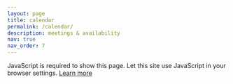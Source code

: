```yaml
---
layout: page
title: calendar
permalink: /calendar/
description: meetings & availability
nav: true
nav_order: 7
---
```


<noscript><p></p>
JavaScript is required to show this page. Let this site use JavaScript in your browser settings. <a href="https://support.google.com/calendar?p=javascript">Learn more</a>
</noscript>

<script type="text/javascript">
  document.addEventListener('DOMContentLoaded', pageLoaded);
</script>

<div id="container" class="locale-en my-calendar-container"></div>